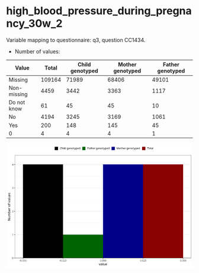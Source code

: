 # high_blood_pressure_during_pregnancy_30w_2
Variable mapping to questionnaire: q3, question CC1434.
- Number of values:

| Value | Total | Child genotyped | Mother genotyped | Father genotyped |
| ----- | ----- | --------------- | ---------------- | ---------------- |
| Missing | 109164 | 71989 | 68406 | 49101 |
| Non-missing | 4459 | 3442 | 3363 | 1117 |
| Do not know | 61 | 45 | 45 |10 |
| No | 4194 | 3245 | 3169 |1061 |
| Yes | 200 | 148 | 145 |45 |
| 0 | 4 | 4 | 4 | 1 |



![](high_blood_pressure_during_pregnancy_30w_2_n.png)



